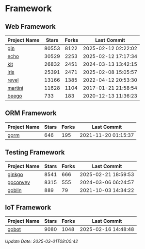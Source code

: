 # Framework

## Web Framework
| Project Name | Stars | Forks | Last Commit |
| ------------ | ----- | ----- | ----------- |
| [gin](https://github.com/gin-gonic/gin) | 80553 | 8122 | 2025-02-12 02:22:02 |
| [echo](https://github.com/labstack/echo) | 30529 | 2253 | 2025-02-12 17:17:34 |
| [kit](https://github.com/go-kit/kit) | 26832 | 2451 | 2024-03-13 13:42:15 |
| [iris](https://github.com/kataras/iris) | 25391 | 2471 | 2025-02-08 15:05:57 |
| [revel](https://github.com/revel/revel) | 13166 | 1385 | 2022-04-12 20:53:30 |
| [martini](https://github.com/go-martini/martini) | 11628 | 1104 | 2017-01-21 21:58:54 |
| [beego](https://github.com/astaxie/beego) | 733 | 183 | 2020-12-13 11:36:23 |

## ORM Framework
| Project Name | Stars | Forks | Last Commit |
| ------------ | ----- | ----- | ----------- |
| [gorm](https://github.com/jinzhu/gorm) | 646 | 195 | 2021-11-20 01:15:37 |

## Testing Framework
| Project Name | Stars | Forks | Last Commit |
| ------------ | ----- | ----- | ----------- |
| [ginkgo](https://github.com/onsi/ginkgo) | 8541 | 666 | 2025-02-21 18:59:53 |
| [goconvey](https://github.com/smartystreets/goconvey) | 8315 | 555 | 2024-03-06 06:24:57 |
| [goblin](https://github.com/franela/goblin) | 889 | 79 | 2021-10-03 14:34:22 |

## IoT Framework
| Project Name | Stars | Forks | Last Commit |
| ------------ | ----- | ----- | ----------- |
| [gobot](https://github.com/hybridgroup/gobot) | 9080 | 1048 | 2025-02-16 14:48:48 |

*Update Date: 2025-03-01T08:00:42*